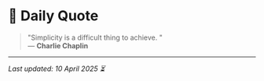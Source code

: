 # 📜 Daily Quote

> "Simplicity is a difficult thing to achieve.  "  
> — **Charlie Chaplin**

---

_Last updated: 10 April 2025 ⏳_
